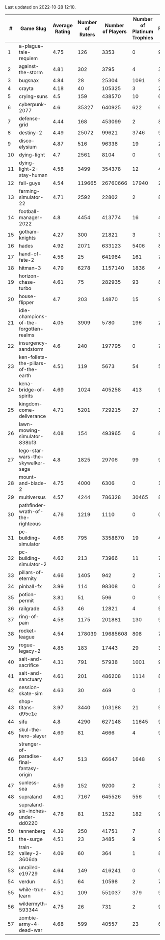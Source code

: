 Last updated on 2022-10-28 12:10.


|#|Game Slug|Average Rating|Number of Raters|Number of Players|Number of Platinum Trophies|Max Rarity (%)|
|---|---|---|---|---|---|---|
|1|a-plague-tale-requiem|4.75|126|3353|0|91|
|2|against-the-storm|4.81|302|3795|4|3|
|3|bugsnax|4.84|28|25304|1091|97|
|4|crayta|4.18|40|105325|3|23|
|5|crying-suns|4.5|159|438570|10|65|
|6|cyberpunk-2077|4.6|35327|640925|622|61|
|7|defense-grid|4.44|168|453099|2|80|
|8|destiny-2|4.49|25072|99621|3746|96|
|9|disco-elysium|4.87|516|96338|19|28|
|10|dying-light|4.7|2561|8104|0|96|
|11|dying-light-2-stay-human|4.58|3499|354378|12|48|
|12|fall-guys|4.54|119665|26760666|17940|2|
|13|farming-simulator-22|4.71|2592|22802|2|82|
|14|football-manager-2022|4.8|4454|413774|16|48|
|15|gotham-knights|4.27|300|21821|3|34|
|16|hades|4.92|2071|633123|5406|89|
|17|hand-of-fate-2|4.56|25|641984|161|72|
|18|hitman-3|4.79|6278|1157140|1836|48|
|19|horizon-chase-turbo|4.61|75|282935|93|83|
|20|house-flipper|4.7|203|14870|15|93|
|21|idle-champions-of-the-forgotten-realms|4.05|3909|5780|196|23|
|22|insurgency-sandstorm|4.6|240|197795|0|7|
|23|ken-follets-the-pillars-of-the-earth|4.51|119|5673|54|53|
|24|kena-bridge-of-spirits|4.69|1024|405258|413|94|
|25|kingdom-come-deliverance|4.71|5201|729215|27|30|
|26|lawn-mowing-simulator-838bf3|4.08|154|493965|6|89|
|27|lego-star-wars-the-skywalker-saga|4.8|1825|29706|99|98|
|28|mount-and-blade-2|4.75|4000|6306|0|19|
|29|multiversus|4.57|4244|786328|30465|80|
|30|pathfinder-wrath-of-the-righteous|4.76|1219|1110|0|0.1|
|31|pc-building-simulator|4.66|795|3358870|19|47|
|32|pc-building-simulator-2|4.62|213|73966|11|74|
|33|pillars-of-eternity|4.66|1405|942|2|79|
|34|pinball-fx|3.99|114|98308|0|85|
|35|potion-permit|3.81|51|596|0|97|
|36|railgrade|4.53|46|12821|4|98|
|37|ring-of-pain|4.58|1175|201881|130|97|
|38|rocket-league|4.54|178039|19685608|808|75|
|39|rogue-legacy-2|4.85|183|17443|29|36|
|40|salt-and-sacrifice|4.31|791|57938|1001|91|
|41|salt-and-sanctuary|4.61|201|486208|1114|83|
|42|session-skate-sim|4.63|30|469|0|13|
|43|shop-titans-d95c1c|3.97|3440|103188|21|98|
|44|sifu|4.8|4290|627148|11645|96|
|45|skul-the-hero-slayer|4.69|81|4666|4|96|
|46|stranger-of-paradise-final-fantasy-origin|4.47|513|66647|1648|98|
|47|sunless-sea|4.59|152|9200|2|37|
|48|supraland|4.61|7167|645526|556|99|
|49|supraland-six-inches-under-dd0220|4.78|81|1522|182|99|
|50|tannenberg|4.39|250|41751|7|82|
|51|the-surge|4.51|23|3485|9|94|
|52|train-valley-2-3606da|4.09|60|364|1|88|
|53|unrailed-e19729|4.64|149|416241|0|0.1|
|54|verdun|4.51|64|10598|2|70|
|55|while-true-learn|4.51|109|551037|379|93|
|56|wildermyth-593344|4.75|26|731|2|91|
|57|zombie-army-4-dead-war|4.68|599|40557|23|66|
